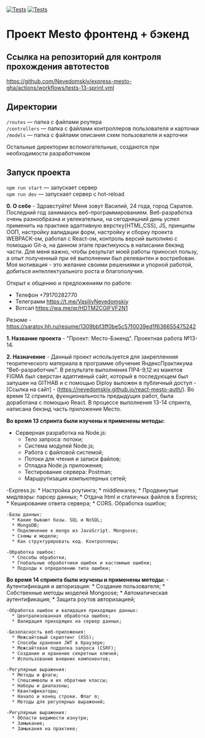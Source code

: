 [![Tests](../../actions/workflows/tests-13-sprint.yml/badge.svg)](../../actions/workflows/tests-13-sprint.yml) [![Tests](../../actions/workflows/tests-14-sprint.yml/badge.svg)](../../actions/workflows/tests-14-sprint.yml)
# Проект Mesto фронтенд + бэкенд

## Ссылка на репозиторий для контроля прохождения автотестов 
https://github.com/Nevedomskiy/express-mesto-gha/actions/workflows/tests-13-sprint.yml

## Директории

`/routes` — папка с файлами роутера  
`/controllers` — папка с файлами контроллеров пользователя и карточки   
`/models` — папка с файлами описания схем пользователя и карточки  
  
Остальные директории вспомогательные, создаются при необходимости разработчиком

## Запуск проекта

`npm run start` — запускает сервер   
`npm run dev` — запускает сервер с hot-reload

**0. О себе** - Здравстуйте! Меня зовут Василий, 24 года, город Саратов. Последний год занимаюсь веб-программированием. Веб-разработка очень разнообразна и увлекательна, на сегодняшний день успел применить на практике адаптивную верстку(HTML,CSS), JS, принципы ООП, настройку валидации форм, настройку и сборку проекта WEBPACK-ом, работал c React-ом, контроль версий выполняю с помощью Git-а, на данном этапе практикуюсь в написании бекэнд части.
Для меня важно, чтобы результат моей работы приносил пользу, а опыт полученный при её выполнении был релевантен и востребован.
Моя мотивация - это желание своими решениями и упорной работой, добиться интеллектуального роста и благополучия.

Открыт к общению и предложениям по работе:
- Телефон +79170282770
- Телеграмм https://t.me/VasiliyNevedomskiy
- Вотсап https://wa.me/qr/HDTMZCGIFVF2N1

Резюме - https://saratov.hh.ru/resume/1309bbf3ff0be5c57f0039ed1f636655475242

**1. Название проекта** - "Проект: Место-Бэкенд". Проектная работа №13-14.

**2. Назначение** - Данный проект используется для закрепленния теоритеческого материала в программе обучения ЯндексПрактикума "Веб-разработчик". В результате выполнения ПР4-9,12 из макетов FIGMA был сверстан адаптивный сайт, который в последующем был запушен на GITHAB и с помощью Diploy выложен в публичный доступ - [Ссылка на сайт] - (https://nevedomskiy.github.io/react-mesto-auth/). Во время 12 спринта, фукнциональность предыдущих работ, была доработана с помощью React. В процессе выполнения 13-14 спринта, написана бекэнд часть приложения Место.

**Во время 13 спринта были изучены и применены методы:**
   - Серверная разработка на Node.js:
      * Тело запроса: потоки;
      * Система модулей Node.js;
      * Работа с файловой системой;
      * Потоки для чтения и записи файлов;
      * Отладка Node.js приложения;
      * Тестирование сервера: Postman;
      * Маршрутизация компьютерных сетей;

   -Express.js:
      * Настройка роутинга;
      * middlewares;
      * Продвинутые мидлвэры: парсер данных;
      * Отдача html и статичных файлов в Express;
      * Кеширование ответа сервера;
      * CORS. Обработка ошибок;

    -Базы данных:
      * Какие бывают базы. SQL и NoSQL;
      * MongoDB;
      * Подключение к mongo из JavaScript. Mongoose;
      * Схемы и модели;
      * Как структурировать код. Контроллеры;

    -Обработка ошибок:
      * Способы обработки;
      * Глобальные обработчики ошибок и кастомные ошибки;
      * Подходы к определению типа ошибки;    

**Во время 14 спринта были изучены и применены методы:**
    - Аутентификация и авторизация:
      * Создание пользователя;
      * Собственные методы моделей Mongoose;
      * Автоматическая аутентификация;
      * Защита роутов авторизацией;      

    -Обработка ошибок и валидация приходящих данных:
      * Централизованная обработка ошибок;
      * Валидация приходящих на сервер данных;
      
    -Безопасность веб-приложения:
      * Межсайтовый скриптинг (XSS);
      * Способы хранения JWT в браузере;
      * Межсайтовая подделка запроса (CSRF);
      * Создание и хранение секретных ключей;
      * Использование внешних компонентов;

    -Регулярные выражения:
      * Методы и флаги;
      * Спецсимволы и их обратные классы;
      * Наборы и диапазоны;    
      * Квантификаторы;
      * Начало и конец строки. Флаг m;
      * Методы для регулярных выражений;   

    -Регулярные выражения:
      * Области видимости изнутри;
      * Замыкание;
      * Замыкания на практике;          
